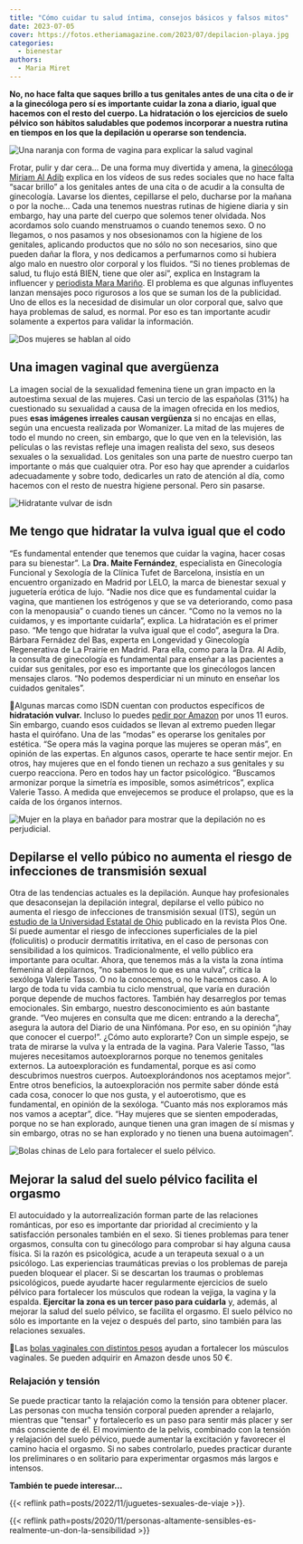 ```yaml
---
title: "Cómo cuidar tu salud íntima, consejos básicos y falsos mitos"
date: 2023-07-05
cover: https://fotos.etheriamagazine.com/2023/07/depilacion-playa.jpg
categories: 
  - bienestar
authors: 
  - Maria Miret
---
```


**No, no hace falta que saques brillo a tus genitales antes de una cita o de ir a la 
ginecóloga pero sí es importante cuidar la zona a diario, igual que hacemos con el resto 
del cuerpo. La hidratación o los ejercicios de suelo pélvico son hábitos saludables que 
podemos incorporar a nuestra rutina en tiempos en los que la depilación u operarse son 
tendencia.** 

![Una naranja con forma de vagina para explicar la salud vaginal](https://fotos.etheriamagazine.com/2023/07/salud-vaginal.jpg "La importancia de la salud vaginal. © Alexander Grey")

Frotar, pulir y dar cera… De una forma muy divertida y amena, la [ginecóloga Miriam Al 
Adib](https://www.instagram.com/miriam_al_adib/) explica en los vídeos de sus redes 
sociales que no hace falta “sacar brillo” a los genitales antes de una cita o de acudir 
a la consulta de ginecología. Lavarse los dientes, cepillarse el pelo, ducharse por la 
mañana o por la noche… Cada una tenemos nuestras rutinas de higiene diaria y sin 
embargo, hay una parte del cuerpo que solemos tener olvidada. Nos acordamos solo cuando 
menstruamos o cuando tenemos sexo. O no llegamos, o nos pasamos y nos obsesionamos con 
la higiene de los genitales, aplicando productos que no sólo no son necesarios, sino que 
pueden dañar la flora, y nos dedicamos a perfumarnos como si hubiera algo malo en 
nuestro olor corporal y los fluidos. “Si no tienes problemas de salud, tu flujo está 
BIEN, tiene que oler así”, explica en Instagram la influencer y [periodista Mara 
Mariño](https://www.instagram.com/meetingmara/). El problema es que algunas influyentes 
lanzan mensajes poco rigurosos a los que se suman los de la publicidad. Uno de ellos es 
la necesidad de disimular un olor corporal que, salvo que haya problemas de salud, es 
normal. Por eso es tan importante acudir solamente a expertos para validar la 
información. 

![Dos mujeres se hablan al oido](https://fotos.etheriamagazine.com/2023/07/consejos-suelo-pelvio.jpg "El cuidado genital sigue siendo tabú. © Katie Treadway")

## Una imagen vaginal que avergüenza

La imagen social de la sexualidad femenina tiene un gran impacto en la autoestima sexual 
de las mujeres. Casi un tercio de las españolas (31%) ha cuestionado su sexualidad a 
causa de la imagen ofrecida en los medios, pues **esas imágenes irreales causan 
vergüenza** si no encajas en ellas, según una encuesta realizada por Womanizer. La mitad 
de las mujeres de todo el mundo no creen, sin embargo, que lo que ven en la televisión, 
las películas o las revistas refleje una imagen realista del sexo, sus deseos sexuales o 
la sexualidad. Los genitales son una parte de nuestro cuerpo tan importante o más que 
cualquier otra. Por eso hay que aprender a cuidarlos adecuadamente y sobre todo, 
dedicarles un rato de atención al día, como hacemos con el resto de nuestra higiene 
personal. Pero sin pasarse. 

![Hidratante vulvar de isdn](https://fotos.etheriamagazine.com/2023/07/hidratante-vulva.jpg "Hidratante vulvar de ISDN.")

## Me tengo que hidratar la vulva igual que el codo

“Es fundamental entender que tenemos que cuidar la vagina, hacer cosas para su 
bienestar”. La **Dra. Maite Fernández**, especialista en Ginecología Funcional y 
Sexología de la Clínica Tufet de Barcelona, insistía en un encuentro organizado en 
Madrid por LELO, la marca de bienestar sexual y juguetería erótica de lujo. “Nadie nos 
dice que es fundamental cuidar la vagina, que mantienen los estrógenos y que se va 
deteriorando, como pasa con la menopausia” o cuando tienes un cáncer. “Como no la vemos 
no la cuidamos, y es importante cuidarla”, explica. La hidratación es el primer paso. 
“Me tengo que hidratar la vulva igual que el codo”, asegura la Dra. Bárbara Fernádez del 
Bas, experta en Longevidad y Ginecología Regenerativa de La Prairie en Madrid. Para 
ella, como para la Dra. Al Adib, la consulta de ginecología es fundamental para enseñar 
a las pacientes a cuidar sus genitales, por eso es importante que los ginecólogos lancen 
mensajes claros. “No podemos desperdiciar ni un minuto en enseñar los cuidados 
genitales”. 

📍Algunas marcas como ISDN cuentan con productos específicos de **hidratación vulvar.** 
Incluso lo puedes [pedir por Amazon](https://amzn.to/3NTX8UD) por unos 11 euros. Sin 
embargo, cuando esos cuidados se llevan al extremo pueden llegar hasta el quirófano. Una 
de las “modas” es operarse los genitales por estética. “Se opera más la vagina porque 
las mujeres se operan más”, en opinión de las expertas. En algunos casos, operarte te 
hace sentir mejor. En otros, hay mujeres que en el fondo tienen un rechazo a sus 
genitales y su cuerpo reacciona. Pero en todos hay un factor psicológico. “Buscamos 
armonizar porque la simetría es imposible, somos asimétricos”, explica Valerie Tasso. A 
medida que envejecemos se produce el prolapso, que es la caída de los órganos internos. 

![Mujer en la playa en bañador para mostrar que la depilación no es perjudicial.](https://fotos.etheriamagazine.com/2023/07/depilacion-playa.jpg "La depilación no es perjudicial. © Jakob Owens")

## Depilarse el vello púbico no aumenta el riesgo de infecciones de transmisión sexual

Otra de las tendencias actuales es la depilación. Aunque hay profesionales que 
desaconsejan la depilación integral, depilarse el vello púbico no aumenta el riesgo de 
infecciones de transmisión sexual (ITS), según un [estudio de la Universidad Estatal de 
Ohio](https://www.elespanol.com/mujer/salud-bienestar/20230410/demostrado-depilarse-completo-pubico-no-aumenta-its/744925566_0.html) 
publicado en la revista Plos One. Sí puede aumentar el riesgo de infecciones 
superficiales de la piel (foliculitis) o producir dermatitis irritativa, en el caso de 
personas con sensibilidad a los químicos. Tradicionalmente, el vello público era 
importante para ocultar. Ahora, que tenemos más a la vista la zona íntima femenina al 
depilarnos, “no sabemos lo que es una vulva”, critica la sexóloga Valerie Tasso. O no la 
conocemos, o no le hacemos caso. A lo largo de toda tu vida cambia tu ciclo menstrual, 
que varía en duración porque depende de muchos factores. También hay desarreglos por 
temas emocionales. Sin embargo, nuestro desconocimiento es aún bastante grande. “Veo 
mujeres en consulta que me dicen: entrando a la derecha”, asegura la autora del Diario 
de una Ninfómana. Por eso, en su opinión “¡hay que conocer el cuerpo!”. ¿Cómo auto 
explorarte? Con un simple espejo, se trata de mirarse la vulva y la entrada de la 
vagina. Para Valerie Tasso, “las mujeres necesitamos autoexplorarnos porque no tenemos 
genitales externos. La autoexploración es fundamental, porque es así como descubrimos 
nuestros cuerpos. Autoexplorándonos nos aceptamos mejor”. Entre otros beneficios, la 
autoexploración nos permite saber dónde está cada cosa, conocer lo que nos gusta, y el 
autoerotismo, que es fundamental, en opinión de la sexóloga. “Cuanto más nos exploramos 
más nos vamos a aceptar”, dice. “Hay mujeres que se sienten empoderadas, porque no se 
han explorado, aunque tienen una gran imagen de sí mismas y sin embargo, otras no se han 
explorado y no tienen una buena autoimagen”. 

![Bolas chinas de Lelo para fortalecer el suelo pélvico.](https://fotos.etheriamagazine.com/2023/07/bolas-chinas-ejercicios-kegel.jpg "Bolas de Lelo para fortalecer el suelo pélvico.")

## Mejorar la salud del suelo pélvico facilita el orgasmo

El autocuidado y la autorrealización forman parte de las relaciones románticas, por eso 
es importante dar prioridad al crecimiento y la satisfacción personales también en el 
sexo. Si tienes problemas para tener orgasmos, consulta con tu ginecólogo para comprobar 
si hay alguna causa física. Si la razón es psicológica, acude a un terapeuta sexual o a 
un psicólogo. Las experiencias traumáticas previas o los problemas de pareja pueden 
bloquear el placer. Si se descartan los traumas o problemas psicológicos, puede ayudarte 
hacer regularmente ejercicios de suelo pélvico para fortalecer los músculos que rodean 
la vejiga, la vagina y la espalda. **Ejercitar la zona es un tercer paso para cuidarla** 
y, además, al mejorar la salud del suelo pélvico, se facilita el orgasmo. El suelo 
pélvico no sólo es importante en la vejez o después del parto, sino también para las 
relaciones sexuales. 

📍Las [bolas vaginales con distintos pesos](https://amzn.to/46x4pAP) ayudan a fortalecer 
los músculos vaginales. Se pueden adquirir en Amazon desde unos 50 €. 

### Relajación y tensión

Se puede practicar tanto la relajación como la tensión para obtener placer. Las personas 
con mucha tensión corporal pueden aprender a relajarlo, mientras que "tensar" y 
fortalecerlo es un paso para sentir más placer y ser más consciente de él. El movimiento 
de la pelvis, combinado con la tensión y relajación del suelo pélvico, puede aumentar la 
excitación y favorecer el camino hacia el orgasmo. Si no sabes controlarlo, puedes 
practicar durante los preliminares o en solitario para experimentar orgasmos más largos 
e intensos. 

**También te puede interesar...** 

{{< reflink path=posts/2022/11/juguetes-sexuales-de-viaje >}}. 

{{< reflink 
path=posts/2020/11/personas-altamente-sensibles-es-realmente-un-don-la-sensibilidad >}}
